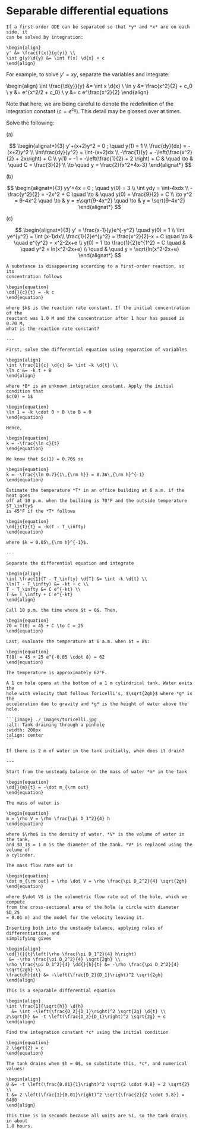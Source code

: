 # Separable differential equations

```{topic} Separable first-order ODEs
If a first-order ODE can be separated so that *y* and *x* are on each side, it
can be solved by integration:

\begin{align}
y' &= \frac{f(x)}{g(y)} \\
\int g(y)\d{y} &= \int f(x) \d{x} + c
\end{align}
```

For example, to solve $y' = xy$, separate the variables and integrate:

\begin{align}
\int \frac{\d{y}}{y} &= \int x \d{x} \\
\ln y &= \frac{x^2}{2} + c_0 \\
y &= e^{x^2/2 + c_0} \\
y &= c e^\frac{x^2}{2}
\end{align}

Note that here, we are being careful to denote the redefinition of the
integration constant ($c = e^{c_0}$). This detail may be glossed over at times.

Solve the following:

(a)

$$
\begin{alignat*}{3}
y'+(x+2)y^2 = 0 ; \quad y(1) = 1 \\
\frac{dy}{dx} = -(x+2)y^2 \\
\int\frac{dy}{y^2} = \int-(x+2)dx \\
-\frac{1}{y} = -\left(\frac{x^2}{2} + 2x\right) + C \\
y(1) = -1 = -\left(\frac{1}{2} + 2 \right) + C & \quad \to & \quad C = \frac{3}{2} \\
\to \quad y = \frac{2}{x^2+4x-3}
\end{alignat*}
$$

(b)

$$
\begin{alignat*}{3}
yy'+4x = 0 ; \quad y(0) = 3 \\
\int ydy = \int-4xdx \\
-\frac{y^2}{2} = -2x^2 + C \quad \to & \quad y(0) = \frac{9}{2} = C \\
\to y^2 = 9-4x^2 \quad \to & y = ±\sqrt{9-4x^2} \quad \to & y = \sqrt{9-4x^2}
\end{alignat*}
$$

(c)

$$
\begin{alignat*}{3}
y' = \frac{x-1}{y}e^{-y^2} \quad y(0) = 1 \\
\int ye^{y^2} = \int (x-1)dx\\
\frac{1}{2}e^{y^2} = \frac{x^2}{2}-x + C \quad \to & \quad e^{y^2} = x^2-2x+e \\
y(0) = 1 \to \frac{1}{2}e^{1^2} = C \quad & \quad y^2 = ln(x^2-2x+e) \\
\quad & \quad y = \sqrt{ln(x^2-2x+e}
\end{alignat*}
$$

```{example} Chemical reaction kinetics
A substance is disappearing according to a first-order reaction, so its
concentration follows

\begin{equation}
\dd{}{c}{t} = -k c
\end{equation}

where $k$ is the reaction rate constant. If the initial concentration of the
reactant was 1.0 M and the concentration after 1 hour has passed is 0.70 M,
what is the reaction rate constant?

---

First, solve the differential equation using separation of variables

\begin{align}
\int \frac{1}{c} \d{c} &= \int -k \d{t} \\
\ln c &= -k t + B
\end{align}

where *B* is an unknown integration constant. Apply the initial condition that
$c(0) = 1$

\begin{equation}
\ln 1 = -k \cdot 0 + B \to B = 0
\end{equation}

Hence,

\begin{equation}
k = -\frac{\ln c}{t}
\end{equation}

We know that $c(1) = 0.70$ so

\begin{equation}
k = -\frac{\ln 0.7}{1\,{\rm h}} = 0.36\,{\rm h}^{-1}
\end{equation}
```

```{example} Newton's law of cooling
Estimate the temperature *T* in an office building at 6 a.m. if the heat goes
off at 10 p.m. when the building is 70°F and the outside temperature $T_\infty$
is 45°F if the *T* follows

\begin{equation}
\dd{}{T}{t} = -k(T - T_\infty)
\end{equation}

where $k = 0.05\,{\rm h}^{-1}$.

---

Separate the differential equation and integrate

\begin{align}
\int \frac{1}{T - T_\infty} \d{T} &= \int -k \d{t} \\
\ln(T - T_\infty) &= -kt + c \\
T - T_\infty &= C e^{-kt} \\
T &= T_\infty + C e^{-kt}
\end{align}

Call 10 p.m. the time where $t = 0$. Then,

\begin{equation}
70 = T(0) = 45 + C \to C = 25
\end{equation}

Last, evaluate the temperature at 6 a.m. when $t = 8$:

\begin{equation}
T(8) = 45 + 25 e^{-0.05 \cdot 8} = 62
\end{equation}

The temperature is approximately 62°F.
```

````{example} Toricelli's Law
A 1 cm hole opens at the bottom of a 1 m cylindrical tank. Water exits the
hole with velocity that follows Toricelli's, $\sqrt{2gh}$ where *g* is the
acceleration due to gravity and *g* is the height of water above the hole.

```{image} ./_images/toricelli.jpg
:alt: Tank draining through a pinhole
:width: 200px
:align: center
```

If there is 2 m of water in the tank initially, when does it drain?

---

Start from the unsteady balance on the mass of water *m* in the tank

\begin{equation}
\dd{}{m}{t} = -\dot m_{\rm out}
\end{equation}

The mass of water is

\begin{equation}
m = \rho V = \rho \frac{\pi D_1^2}{4} h
\end{equation}

where $\rho$ is the density of water, *V* is the volume of water in the tank,
and $D_1$ = 1 m is the diameter of the tank. *V* is replaced using the volume of
a cylinder.

The mass flow rate out is

\begin{equation}
\dot m_{\rm out} = \rho \dot V = \rho \frac{\pi D_2^2}{4} \sqrt{2gh}
\end{equation}

where $\dot V$ is the volumetric flow rate out of the hole, which we compute
from the cross-sectional area of the hole (a circle with diameter $D_2$
= 0.01 m) and the model for the velocity leaving it.

Inserting both into the unsteady balance, applying rules of differentiation, and
simplifying gives

\begin{align}
\dd{}{}{t}\left(\rho \frac{\pi D_1^2}{4} h\right)
 &= -\rho \frac{\pi D_2^2}{4} \sqrt{2gh} \\
\rho \frac{\pi D_1^2}{4} \dd{}{h}{t} &= -\rho \frac{\pi D_2^2}{4} \sqrt{2gh} \\
\frac{dh}{dt} &= -\left(\frac{D_2}{D_1}\right)^2 \sqrt{2gh}
\end{align}

This is a separable differential equation

\begin{align}
\int \frac{1}{\sqrt{h}} \d{h}
  &= \int -\left(\frac{D_2}{D_1}\right)^2 \sqrt{2g} \d{t} \\
2\sqrt{h} &= -t \left(\frac{D_2}{D_1}\right)^2 \sqrt{2g} + c
\end{align}

Find the integration constant *c* using the initial condition

\begin{equation}
2 \sqrt{2} = c
\end{equation}

The tank drains when $h = 0$, so substitute this, *c*, and numerical values:

\begin{align}
0 &= -t \left(\frac{0.01}{1}\right)^2 \sqrt{2 \cdot 9.8} + 2 \sqrt{2} \\
t &= 2 \left(\frac{1}{0.01}\right)^2 \sqrt{\frac{2}{2 \cdot 9.8}} = 6400
\end{align}

This time is in seconds because all units are SI, so the tank drains in about
1.8 hours.
````
